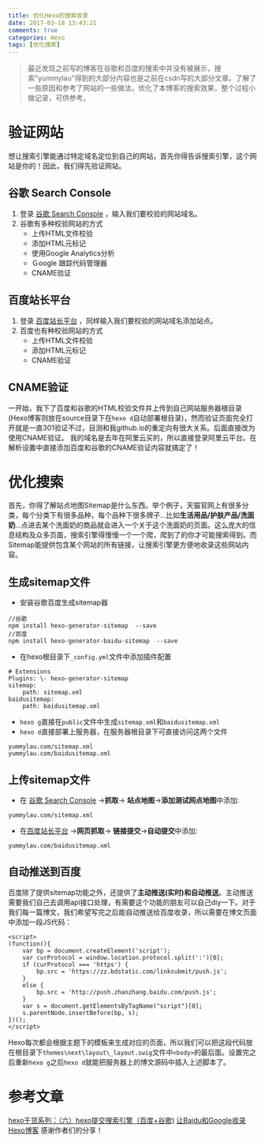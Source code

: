 ```yaml
---
title: 优化Hexo的搜索收录
date: 2017-03-18 13:43:21
comments: true
categories: Hexo
tags: [优化搜索]
---
```

>最近发现之前写的博客在谷歌和百度的搜索中并没有被展示，搜索"yummylau"得到的大部分内容也是之前在csdn写的大部分文章。了解了一些原因和参考了网站的一些做法，优化了本博客的搜索效果，整个过程小做记录，可供参考。

#  验证网站
想让搜索引擎能通过特定域名定位到自己的网站，首先你得告诉搜索引擎，这个网站是你的！因此，我们得先验证网站。
## 谷歌 Search Console
1. 登录 [谷歌 Search Console]("https://www.google.com/webmasters/tools/home") ，输入我们要校验的网站域名。
2. 谷歌有多种校验网站的方式　　
	*  上传HTML文件校验　　
	*   添加HTML元标记　　
	*  使用Google  Analytics分析　　
	*  Ｇoogle 跟踪代码管理器　　
	*  CNAME验证　　
	
## 百度站长平台　
1. 登录 [百度站长平台]("http://zhanzhang.baidu.com/dashboard/index") ，同样输入我们要校验的网站域名添加站点。
2. 百度也有种校验网站的方式　　
	*  上传HTML文件校验　　
	*   添加HTML元标记　　
	*  CNAME验证　　
	
## CNAME验证
一开始，我下了百度和谷歌的HTML校验文件并上传到自己网站服务器根目录(Hexo博客则放在source目录下在`hexo d`自动部署根目录)，然而验证页面完全打开就是一直301验证不过，目测和我github.io的重定向有很大关系。后面直接改为使用CNAME验证。
我的域名是去年在阿里云买的，所以直接登录阿里云平台。在解析设置中直接添加百度和谷歌的CNAME验证内容就搞定了！

#  优化搜索
首先，你得了解站点地图Sitemap是什么东西。举个例子，天猫官网上有很多分类，每个分类下有很多品种，每个品种下很多牌子...比如**生活用品/护肤产品/洗面奶**...点进去某个洗面奶的商品就会进入一个关于这个洗面奶的页面。这么庞大的信息结构及众多页面，搜索引擎得慢慢一个一个爬，爬到了的你才可能搜索得到。而Sitemap能提供包含某个网站的所有链接，让搜索引擎更方便地收录这些网站内容。
## 生成sitemap文件
* 安装谷歌百度生成sitemap器
```
//谷歌
npm install hexo-generator-sitemap  --save
//百度
npm install hexo-generator-baidu-sitemap  --save
```
*  在hexo根目录下`_config.yml`文件中添加插件配置
```
# Extensions
Plugins: \- hexo-generator-sitemap
sitemap:
    path: sitemap.xml
baidusitemap:
    path: baidusitemap.xml
```
*  `hexo g`直接在`public`文件中生成`sitemap.xml`和`baidusitemap.xml`
* `hexo d`直接部署上服务器，在服务器根目录下可直接访问这两个文件
```
yummylau.com/sitemap.xml
yummylau.com/baidusitemap.xml
```
## 上传sitemap文件
* 在 [谷歌 Search Console]("https://www.google.com/webmasters/tools/home") ->**抓取**-> **站点地图**->**添加测试网点地图**中添加:
```
yummylau.com/sitemap.xml
```
*  在[百度站长平台]("http://zhanzhang.baidu.com/dashboard/index") ->**网页抓取**-> **链接提交**->**自动提交**中添加:
```
yummylau.com/baidusitemap.xml
```
## 自动推送到百度
百度除了提供sitemap功能之外，还提供了**主动推送(实时)**和**自动推送**。主动推送需要我们自己去调用api接口处理，有需要这个功能的朋友可以自己diy一下。对于我们每一篇博文，我们希望写完之后能自动推送给百度收录，所以需要在博文页面中添加一段JS代码：
```
<script>
(function(){
    var bp = document.createElement('script');
    var curProtocol = window.location.protocol.split(':')[0];
    if (curProtocol === 'https') {
        bp.src = 'https://zz.bdstatic.com/linksubmit/push.js';        
    }
    else {
        bp.src = 'http://push.zhanzhang.baidu.com/push.js';
    }
    var s = document.getElementsByTagName("script")[0];
    s.parentNode.insertBefore(bp, s);
})();
</script>
```
Hexo每次都会根据主题下的模板来生成对应的页面，所以我们可以把这段代码放在根目录下`themes\next\layout\_layout.swig`文件中`<body>`的最后面。设置完之后重新`hexo g`之后`hexo d`就能把服务器上的博文源码中插入上述脚本了。

#  参考文章
[hexo干货系列：（六）hexo提交搜索引擎（百度+谷歌)]("http://www.jianshu.com/p/619dab2d3c08")
[让Baidu和Google收录Hexo博客]("http://www.franktly.com/2016/07/06/%E8%AE%A9Baidu%E5%92%8CGoogle%E6%94%B6%E5%BD%95Hexo%E5%8D%9A%E5%AE%A2/")
感谢作者们的分享！
	